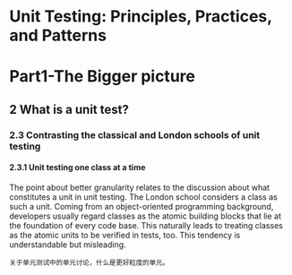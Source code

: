 Unit Testing: Principles, Practices, and Patterns
==========================================================

# Part1-The Bigger picture

## 2 What is a unit test?

### 2.3 Contrasting the classical and London schools of unit testing

#### 2.3.1 Unit testing one class at a time

The point about better granularity relates to the discussion about what constitutes a
unit in unit testing. The London school considers a class as such a unit. Coming from
an object-oriented programming background, developers usually regard classes as the
atomic building blocks that lie at the foundation of every code base. This naturally
leads to treating classes as the atomic units to be verified in tests, too. This tendency is
understandable but misleading.

```
关于单元测试中的单元讨论，什么是更好粒度的单元。

```

